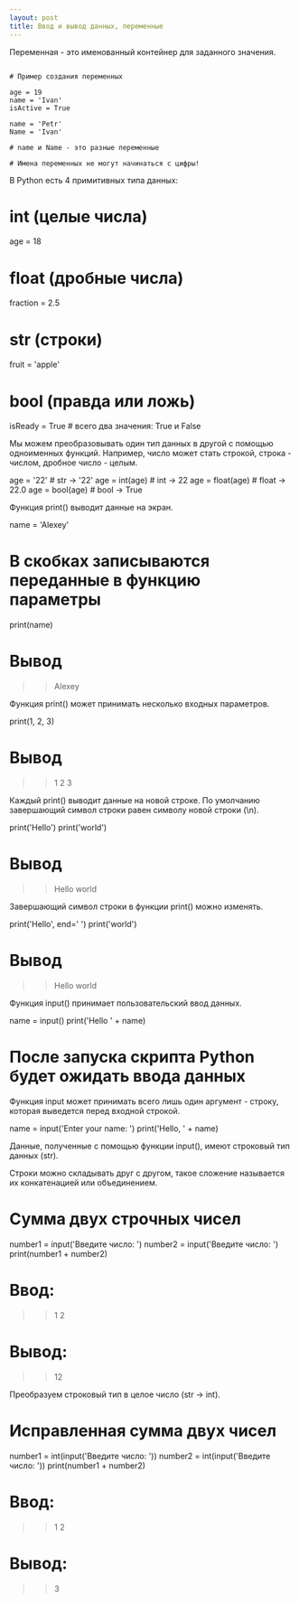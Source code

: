 ```yaml
---
layout: post
title: Ввод и вывод данных, переменные
---
```


Переменная - это именованный контейнер для заданного значения.

<pre><code data-language="python">
# Пример создания переменных

age = 19
name = 'Ivan'
isActive = True

name = 'Petr'
Name = 'Ivan'

# name и Name - это разные переменные

# Имена переменных не могут начинаться с цифры!
</code></pre>

В Python есть 4 примитивных типа данных:

# int (целые числа)
age = 18

# float (дробные числа)
fraction = 2.5

# str (строки)
fruit = 'apple'

# bool (правда или ложь)
isReady = True # всего два значения: True и False

Мы можем преобразовывать один тип данных в другой с помощью одноименных функций. Например, число может стать строкой, строка - числом, дробное число - целым.

age = '22' # str -> '22'
age = int(age) # int -> 22
age = float(age) # float -> 22.0
age = bool(age) # bool -> True

Функция print() выводит данные на экран.

name = 'Alexey'
# В скобках записываются переданные в функцию параметры
print(name)

# Вывод
>> Alexey

Функция print() может принимать несколько входных параметров.

print(1, 2, 3)

# Вывод
>> 1 2 3

Каждый print() выводит данные на новой строке. По умолчанию завершающий символ строки равен символу новой строки (\n).

print('Hello')
print('world')

# Вывод
>> Hello
>> world

Завершающий символ строки в функции print() можно изменять.

print('Hello', end=' ')
print('world')

# Вывод
>> Hello world

Функция input() принимает пользовательский ввод данных.

name = input()
print('Hello ' + name)
# После запуска скрипта Python будет ожидать ввода данных

Функция input может принимать всего лишь один аргумент - строку, которая выведется перед входной строкой.

name = input('Enter your name: ')
print('Hello, ' + name)

Данные, полученные с помощью функции input(), имеют строковый тип данных (str).

Строки можно складывать друг с другом, такое сложение называется их конкатенацией или объединением.

# Сумма двух строчных чисел
number1 = input('Введите число: ')
number2 = input('Введите число: ')
print(number1 + number2)

# Ввод:
>> 1
>> 2
# Вывод:
>> 12

Преобразуем строковый тип в целое число (str -> int).

# Исправленная сумма двух чисел
number1 = int(input('Введите число: '))
number2 = int(input('Введите число: '))
print(number1 + number2)

# Ввод:
>> 1
>> 2
# Вывод:
>> 3
